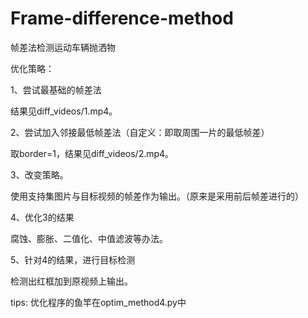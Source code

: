# Frame-difference-method
帧差法检测运动车辆抛洒物

优化策略：

1、尝试最基础的帧差法

   结果见diff_videos/1.mp4。
   
2、尝试加入邻接最低帧差法（自定义：即取周围一片的最低帧差）

   取border=1，结果见diff_videos/2.mp4。

3、改变策略。

   使用支持集图片与目标视频的帧差作为输出。（原来是采用前后帧差进行的）

4、优化3的结果

   腐蚀、膨胀、二值化、中值滤波等办法。
   
5、针对4的结果，进行目标检测

   检测出红框加到原视频上输出。

tips: 优化程序的鱼竿在optim_method4.py中
